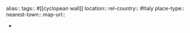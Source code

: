 alias::
tags:: #[[cyclopean wall]]
location::
rel-country:: #Italy
place-type::
nearest-town::
map-url::

-
